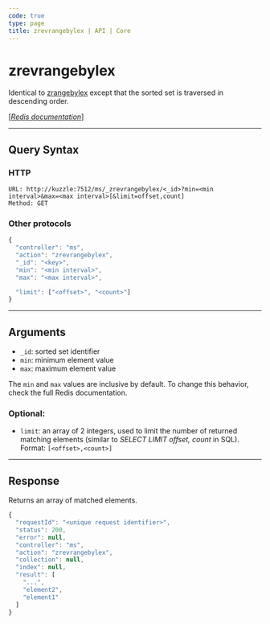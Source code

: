 ```yaml
---
code: true
type: page
title: zrevrangebylex | API | Core
---
```


# zrevrangebylex



Identical to [zrangebylex](/core/2/api/controllers/memory-storage/zrangebylex) except that the sorted set is traversed in descending order.

[[_Redis documentation_]](https://redis.io/commands/zrevrangebylex)

---

## Query Syntax

### HTTP

```http
URL: http://kuzzle:7512/ms/_zrevrangebylex/<_id>?min=<min interval>&max=<max interval>[&limit=offset,count]
Method: GET
```

### Other protocols

```js
{
  "controller": "ms",
  "action": "zrevrangebylex",
  "_id": "<key>",
  "min": "<min interval>",
  "max": "<max interval>",

  "limit": ["<offset>", "<count>"]
}
```

---

## Arguments

- `_id`: sorted set identifier
- `min`: minimum element value
- `max`: maximum element value

The `min` and `max` values are inclusive by default. To change this behavior, check the full Redis documentation.

### Optional:

- `limit`: an array of 2 integers, used to limit the number of returned matching elements (similar to _SELECT LIMIT offset, count_ in SQL). Format: `[<offset>,<count>]`

---

## Response

Returns an array of matched elements.

```js
{
  "requestId": "<unique request identifier>",
  "status": 200,
  "error": null,
  "controller": "ms",
  "action": "zrevrangebylex",
  "collection": null,
  "index": null,
  "result": [
    "...",
    "element2",
    "element1"
  ]
}
```
